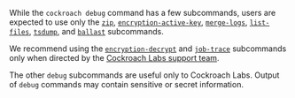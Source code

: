 While the `cockroach debug` command has a few subcommands, users are expected to use only the [`zip`](cockroach-debug-zip.html), [`encryption-active-key`](cockroach-debug-encryption-active-key.html), [`merge-logs`](cockroach-debug-merge-logs.html), [`list-files`](cockroach-debug-list-files.html), [`tsdump`](cockroach-debug-tsdump.html), and [`ballast`](cockroach-debug-ballast.html) subcommands.

We recommend using the [`encryption-decrypt`](cockroach-debug-encryption-decrypt.html) and [`job-trace`](cockroach-debug-job-trace.html) subcommands only when directed by the [Cockroach Labs support team](support-resources.html).

The other `debug` subcommands are useful only to Cockroach Labs. Output of `debug` commands may contain sensitive or secret information.
